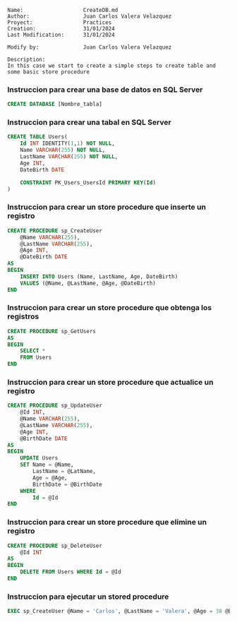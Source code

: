 
    Name:                   CreateDB.md
    Author:                 Juan Carlos Valera Velazquez
    Proyect:                Practices
    Creation:               31/01/2024
    Last Modification:      31/01/2024
    
    Modify by:              Juan Carlos Valera Velazquez
    
    Description:            
    In this case we start to create a simple steps to create table and some basic store procedure 

### Instruccion para crear una base de datos en SQL Server

~~~~sql
CREATE DATABASE [Nombre_tabla]
~~~~

### Instruccion para crear una tabal en SQL Server

~~~~sql
CREATE TABLE Users(
    Id INT IDENTITY(1,1) NOT NULL,
    Name VARCHAR(255) NOT NULL,
    LastName VARCHAR(255) NOT NULL,
    Age INT,
    DateBirth DATE

    CONSTRAINT PK_Users_UsersId PRIMARY KEY(Id)
)
~~~~

### Instruccion para crear un store procedure que inserte un registro

~~~~sql
CREATE PROCEDURE sp_CreateUser
    @Name VARCHAR(255),
    @LastName VARCHAR(255),
    @Age INT,
    @DateBirth DATE
AS
BEGIN
    INSERT INTO Users (Name, LastName, Age, DateBirth)
    VALUES (@Name, @LastName, @Age, @DateBirth)
END

~~~~

### Instruccion para crear un store procedure que obtenga los registros

~~~~sql
CREATE PROCEDURE sp_GetUsers
AS
BEGIN
    SELECT *
    FROM Users
END
~~~~

### Instruccion para crear un store procedure que actualice un registro

~~~~sql
CREATE PROCEDURE sp_UpdateUser
    @Id INT,
    @Name VARCHAR(255),
    @LastName VARCHAR(255),
    @Age INT,
    @BirthDate DATE
AS
BEGIN
    UPDATE Users
    SET Name = @Name,
        LastName = @LatName,
        Age = @Age,
        BirthDate = @BirthDate
    WHERE
        Id = @Id
END
~~~~

### Instruccion para crear un store procedure que elimine un registro

~~~~sql
CREATE PROCEDURE sp_DeleteUser
    @Id INT
AS
BEGIN
    DELETE FROM Users WHERE Id = @Id
END
~~~~

### Instruccion para ejecutar un stored procedure 

~~~~sql
EXEC sp_CreateUser @Name = 'Carlos', @LastName = 'Valera', @Age = 38 @BirthDate = '1984-01-01'
~~~~




